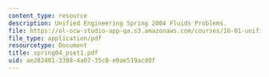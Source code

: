 ```yaml
---
content_type: resource
description: Unified Engineering Spring 2004 Fluids Problems.
file: https://ol-ocw-studio-app-qa.s3.amazonaws.com/courses/16-01-unified-engineering-i-ii-iii-iv-fall-2005-spring-2006/ae28248133884a0735c0e0ae519acd0f_spring04_pset1.pdf
file_type: application/pdf
resourcetype: Document
title: spring04_pset1.pdf
uid: ae282481-3388-4a07-35c0-e0ae519acd0f
---
```

